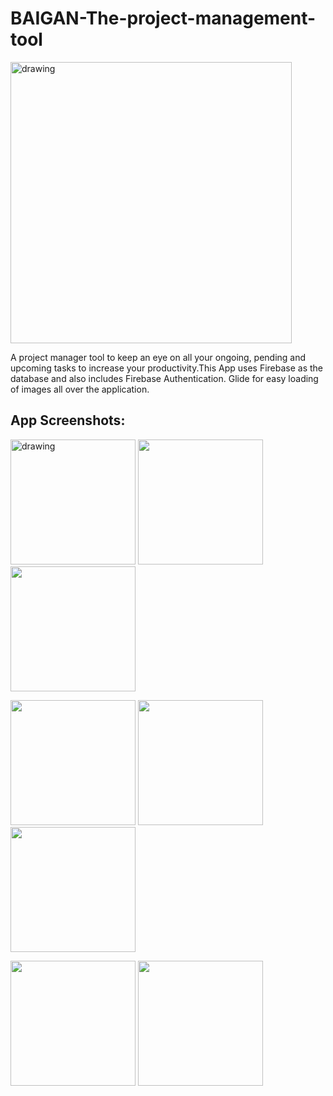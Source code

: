 # BAIGAN-The-project-management-tool

<img src="https://user-images.githubusercontent.com/107784525/204734382-ebb04692-d02e-40e0-8be0-bcf45a52609b.png" alt="drawing" style="width:450px"/>


A project manager tool to keep an eye on all your ongoing, pending and upcoming tasks to increase your productivity.This App uses Firebase as the database and also includes Firebase Authentication. Glide for easy loading of images all over the application.


## App Screenshots: 

<img src="https://user-images.githubusercontent.com/107784525/196007596-d4f5bca7-8a6a-4c83-9efa-6d0b9089e24c.jpeg" alt="drawing" style="width:200px"/>    <img src="https://user-images.githubusercontent.com/107784525/196007639-38e263a7-b719-4ccf-8c1d-3dfcccc7daf1.jpeg" style="width:200px"/>    <img src="https://user-images.githubusercontent.com/107784525/196007669-678c34fe-8515-46df-8d7b-444a396a258f.jpeg" style="width:200px"/>

 <img src="https://user-images.githubusercontent.com/107784525/196007894-0b954621-e395-468d-90d8-927be650ecce.jpeg" style="width:200px"/>  <img src="https://user-images.githubusercontent.com/107784525/196007780-2151b01b-4ff7-4b20-8e30-cc1a1325adca.jpeg" style="width:200px"/> <img src="https://user-images.githubusercontent.com/107784525/196008039-d89df839-d912-42ba-b2af-06cf38817fba.jpeg" style="width:200px"/> 
 
<img src="https://user-images.githubusercontent.com/107784525/196007835-4591f3f7-2e12-4c6e-87d6-054a06c5881d.jpeg" style="width:200px"/>      <img src="https://user-images.githubusercontent.com/107784525/196007853-4907c6c6-6f9e-4ebf-b5f4-4e0c078e7924.jpeg" style="width:200px"/>     






